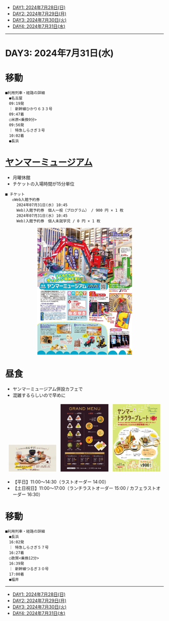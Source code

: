 - [DAY1: 2024年7月28日(日)](day1.md)
- [DAY2: 2024年7月29日(月)](day2.md)
- [DAY3: 2024年7月30日(火)](day3.md)
- [DAY4: 2024年7月31日(水)](day4.md)

---

# DAY3: 2024年7月31日(水)

# 移動

```
■利用列車・経路の詳細
　●名古屋
　09:19発
　｜ 新幹線ひかり６３３号
　09:47着
　○米原<乗換9分>
　09:56発
　｜ 特急しらさぎ３号
　10:02着
　●長浜
```

# [ヤンマーミュージアム](https://www.yanmar.com/jp/museum/)

- 月曜休館
- チケットの入場時間が15分単位

```
■ チケット
   ◇Web入館予約券
     2024年07月31日(水) 10:45
     Web)入館予約券　個人一般（プログラム） / 900 円 × 1 枚
     2024年07月31日(水) 10:45
     Web)入館予約券　個人未就学児 / 0 円 × 1 枚
```

<img src="yammar_guide.jpg" alt="ヤンマーミュージアムガイド" style="width: 60%; display: block; margin: auto;">

# 昼食

- ヤンマーミュージアム併設カフェで
- 混雑するらしいので早めに

<div style="text-align: center;">
    <img src="image-2.png" alt="ヤンマーミュージアム" style="width: 30%; margin: 1%; display: inline-block;">
    <img src="image-3.png" alt="ヤンマーミュージアム" style="width: 30%; margin: 1%; display: inline-block;">
    <img src="image-4.png" alt="ヤンマーミュージアム" style="width: 30%; margin: 1%; display: inline-block;">
</div>

- 【平日】11:00～14:30（ラストオーダー 14:00）
- 【土日祝日】11:00～17:00（ランチラストオーダー 15:00 / カフェラストオーダー 16:30）


# 移動

```
■利用列車・経路の詳細
　●長浜
　16:02発
　｜ 特急しらさぎ５７号
　16:27着
　○敦賀<乗換12分>
　16:39発
　｜ 新幹線つるぎ３０号
　17:00着
　●福井
```

---

- [DAY1: 2024年7月28日(日)](day1.md)
- [DAY2: 2024年7月29日(月)](day2.md)
- [DAY3: 2024年7月30日(火)](day3.md)
- [DAY4: 2024年7月31日(水)](day4.md)